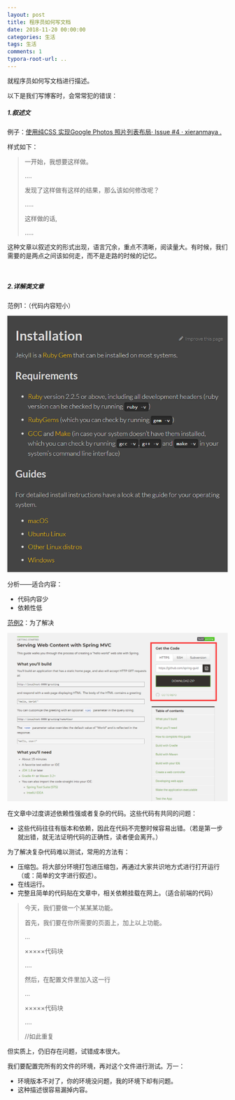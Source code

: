 ```yaml
---
layout: post
title: 程序员如何写文档
date: 2018-11-20 00:00:00
categories: 生活
tags: 生活
comments: 1
typora-root-url: ..
---
```




就程序员如何写文档进行描述。

以下是我们写博客时，会常常犯的错误：

##### 1.叙述文

例子：[使用纯CSS 实现Google Photos 照片列表布局· Issue #4 · xieranmaya .](https://github.com/xieranmaya/blog/issues/4)

样式如下：

> 一开始，我想要这样做。
>
> ....
>
> 发现了这样做有这样的结果，那么该如何修改呢？
>
> .....
>
> 这样做的话,
>
> .....

这种文章以叙述文的形式出现，语言冗余，重点不清晰，阅读量大。有时候，我们需要的是两点之间该如何走，而不是走路的时候的记忆。



<br>

##### 2.详解类文章

范例1：（代码内容短小）

![1542856798226](/assets/blog_res/1542856798226.png)

分析——适合内容：

- 代码内容少
- 依赖性低

[范例2](https://spring.io/guides/gs/serving-web-content/)：为了解决

![例子中，提供下载链接](/assets/blog_res/1542857633230.png)

在文章中过度讲述依赖性强或者复杂的代码。这些代码有共同的问题：

- 这些代码往往有版本和依赖，因此在代码不完整时候容易出错。（若是第一步就出错，就无法证明代码的正确性，读者便会离开。）

为了解决复杂代码难以测试，常用的方法有：

- 压缩包。将大部分环境打包进压缩包，再通过大家共识地方式进行打开运行（或：简单的文字进行叙述）。
- 在线运行。
- 完整且简单的代码贴在文章中，相关依赖挂载在网上。（适合前端的代码）



> 今天，我们要做一个某某某功能。
>
> 首先，我们要在你所需要的页面上，加上以上功能。
>
> ...
>
> ×××××代码块
>
> ....
>
> 然后，在配置文件里加入这一行
>
> ...
>
> ×××××代码块
>
> ....
>
> //如此重复





但实质上，仍旧存在问题，试错成本很大。

我们要配置完所有的文件的环境，再对这个文件进行测试。万一：

- 环境版本不对了，你的环境没问题，我的环境下却有问题。
- 这种描述很容易漏掉内容。

